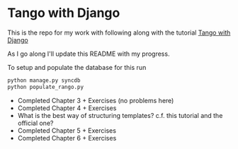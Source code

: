 Tango with Django
=================

This is the repo for my work with following along with the
tutorial [Tango with Django](http://www.tangowithdjango.com/)

As I go along I'll update this README with my progress.

To setup and populate the database for this run

```bash
python manage.py syncdb
python populate_rango.py
```

*  Completed Chapter 3 + Exercises (no problems here)
*  Completed Chapter 4 + Exercises
  * What is the best way of structuring templates? c.f. this
    tutorial and the official one?
*  Completed Chapter 5 + Exercises
*  Completed Chapter 6 + Exercises
